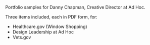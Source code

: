 Portfolio samples for Danny Chapman, Creative Director at Ad Hoc.

Three items included, each in PDF form, for:

- Healthcare.gov (Window Shopping)
- Design Leadership at Ad Hoc
- Vets.gov
